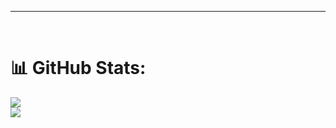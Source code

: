 
<!--  <h1 align="center">Hey 👋, Bem-vindo(a) ao meu repositório</h1> <br/>
 <h2 align="center">Desenvolvedor Front-end</h2>

- 🌱 Aprendendo **ReactJS**

- 👨‍💻 Portfólio: [https://rogeriopessanha.github.io/portifolio/](https://rogeriopessanha.github.io/portifolio/)
- 🔗 Linkedin: [https://www.linkedin.com/in/rogerio-pessanha/](https://www.linkedin.com/in/rogerio-pessanha/)

<div>
  <a href="https://github.com/rogeriopessanha">
  <img height="165em" src="https://github-readme-stats.vercel.app/api?username=rogeriopessanha&show_icons=true&theme=tokyonight&include_all_commits=true&count_private=true"/> 
    <img height="165em" src="https://github-readme-stats.vercel.app/api/top-langs/?username=rogeriopessanha&layout=compact&langs_count=7&theme=tokyonight"/>
</div>


## Tecnologias que uso no momento: 

<div style="display: inline_block"><br/>
  <img align="center" height="50" width="50" alt="React"  src="https://cdn.jsdelivr.net/gh/devicons/devicon/icons/react/react-original-wordmark.svg">
  <img align="center" height="50" width="50" alt="JavaScript"  src="https://cdn.jsdelivr.net/gh/devicons/devicon/icons/javascript/javascript-original.svg">
  <img align="center" height="50" width="50" alt="Sass"  src="https://cdn.jsdelivr.net/gh/devicons/devicon/icons/sass/sass-original.svg">
  <img align="center" height="50" width="50" alt="HTML"  src="https://cdn.jsdelivr.net/gh/devicons/devicon/icons/html5/html5-original.svg">
  <img align="center" height="50" width="50" alt="CSS"  src="https://cdn.jsdelivr.net/gh/devicons/devicon/icons/css3/css3-original.svg">
  <img align="center" height="50" width="50" alt=""  src="https://cdn.jsdelivr.net/gh/devicons/devicon/icons/git/git-original.svg"> -->
  
---
<!-- <p align="center"> <img src="https://komarev.com/ghpvc/?username=rogeriopessanha&label=Profile%20views&color=0e75b6&style=flat" alt="rogeriopessanha" /> </p> -->
  
<!--   <img align="center" height="50" width="50" alt=""  src="https://cdn.jsdelivr.net/gh/devicons/devicon/icons/firebase/firebase-plain-wordmark.svg"> -->    
<!--   <img align="center" height="50" width="50" alt=""  src=""> -->
                                              
</div><br/>



# 📊 GitHub Stats:
<!-- ![](https://github-readme-stats.vercel.app/api?username=rogeriopessanha&theme=algolia&hide_border=false&include_all_commits=true&count_private=false)<br/> -->
![](https://github-readme-streak-stats.herokuapp.com/?user=rogeriopessanha&theme=algolia&hide_border=false)<br/>
![](https://github-readme-stats.vercel.app/api/top-langs/?username=rogeriopessanha&theme=algolia&hide_border=false&include_all_commits=true&count_private=false&layout=compact)

<!-- Proudly created with GPRM ( https://gprm.itsvg.in ) -->






